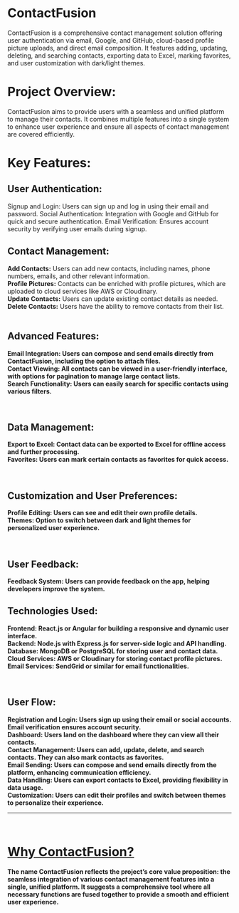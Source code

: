# ContactFusion

ContactFusion is a comprehensive contact management solution offering user authentication via email, Google, and GitHub, cloud-based profile picture uploads, and direct email composition. It features adding, updating, deleting, and searching contacts, exporting data to Excel, marking favorites, and user customization with dark/light themes.

# Project Overview:

ContactFusion aims to provide users with a seamless and unified platform to manage their contacts. It combines multiple features into a single system to enhance user experience and ensure all aspects of contact management are covered efficiently.

# Key Features:

## User Authentication:

Signup and Login: Users can sign up and log in using their email and password.
Social Authentication: Integration with Google and GitHub for quick and secure authentication.
Email Verification: Ensures account security by verifying user emails during signup.
<br>

## Contact Management:

<b>Add Contacts:</b> Users can add new contacts, including names, phone numbers, emails, and other relevant information.<br>
<b>Profile Pictures:</b> Contacts can be enriched with profile pictures, which are uploaded to cloud services like AWS or Cloudinary.<br>
<b>Update Contacts:</b> Users can update existing contact details as needed.<br>
<b>Delete Contacts:</b> Users have the ability to remove contacts from their list.<br>
<br>

## Advanced Features:

<b>Email Integration:<b> Users can compose and send emails directly from ContactFusion, including the option to attach files.<br>
<b>Contact Viewing:</b> All contacts can be viewed in a user-friendly interface, with options for pagination to manage large contact lists.<br>
<b>Search Functionality:</b> Users can easily search for specific contacts using various filters.<br>

<br>

## Data Management:

<b>Export to Excel:</b> Contact data can be exported to Excel for offline access and further processing.<br>
<b>Favorites:</b> Users can mark certain contacts as favorites for quick access.<br>

<br>

## Customization and User Preferences:

<b>Profile Editing:</b> Users can see and edit their own profile details.<br>
<b>Themes:</b> Option to switch between dark and light themes for personalized user experience.<br>

<br>

## User Feedback:

<b>Feedback System:</b> Users can provide feedback on the app, helping developers improve the system.
<br>

## Technologies Used:

<b>Frontend:</b> React.js or Angular for building a responsive and dynamic user interface.<br>
<b>Backend:</b> Node.js with Express.js for server-side logic and API handling.<br>
<b>Database:</b> MongoDB or PostgreSQL for storing user and contact data.<br>
<b>Cloud Services:</b> AWS or Cloudinary for storing contact profile pictures.<br>
<b>Email Services:</b> SendGrid or similar for email functionalities.<br>

<br>

## User Flow:

<b>Registration and Login:</b> Users sign up using their email or social accounts. Email verification ensures account security.<br>
<b>Dashboard:</b> Users land on the dashboard where they can view all their contacts.<br>
Contact Management:</b> Users can add, update, delete, and search contacts. They can also mark contacts as favorites.<br>
<b>Email Sending:</b> Users can compose and send emails directly from the platform, enhancing communication efficiency.<br>
<b>Data Handling:</b> Users can export contacts to Excel, providing flexibility in data usage.<br>
<b>Customization:</b> Users can edit their profiles and switch between themes to personalize their experience.<br>

<hr>

<br>

# <u>Why ContactFusion?</u>

The name ContactFusion reflects the project’s core value proposition: the seamless integration of various contact management features into a single, unified platform. It suggests a comprehensive tool where all necessary functions are fused together to provide a smooth and efficient user experience.

